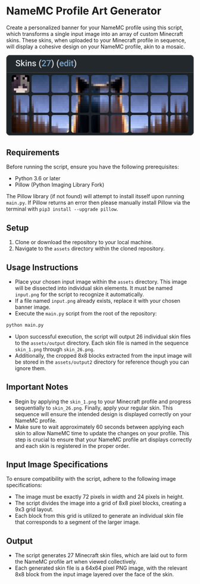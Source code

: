 # NameMC Profile Art Generator

Create a personalized banner for your NameMC profile using this script, which transforms a single input image into an array of custom Minecraft skins. These skins, when uploaded to your Minecraft profile in sequence, will display a cohesive design on your NameMC profile, akin to a mosaic.

<img src="assets/README_EXAMPLE_IMAGE_DO_NOT_TOUCH.png" alt="Example profile art">

## Requirements

Before running the script, ensure you have the following prerequisites:

- Python 3.6 or later
- Pillow (Python Imaging Library Fork)

The Pillow library (if not found) will attempt to install itsself upon running `main.py`. If Pillow returns an error then please manually install Pillow via the terminal with ```pip3 install --upgrade pillow```.

## Setup

1. Clone or download the repository to your local machine.
2. Navigate to the `assets` directory within the cloned repository.

## Usage Instructions

- Place your chosen input image within the `assets` directory. This image will be dissected into individual skin elements. It must be named `input.png` for the script to recognize it automatically.
- If a file named `input.png` already exists, replace it with your chosen banner image.
- Execute the `main.py` script from the root of the repository:

```bash
python main.py
```

- Upon successful execution, the script will output 26 individual skin files to the `assets/output` directory. Each skin file is named in the sequence `skin_1.png` through `skin_26.png`.
- Additionally, the cropped 8x8 blocks extracted from the input image will be stored in the `assets/output2` directory for reference though you can ignore them.

## Important Notes

- Begin by applying the `skin_1.png` to your Minecraft profile and progress sequentially to `skin_26.png`. Finally, apply your regular skin. This sequence will ensure the intended design is displayed correctly on your NameMC profile.
- Make sure to wait approximately 60 seconds between applying each skin to allow NameMC time to update the changes on your profile. This step is crucial to ensure that your NameMC profile art displays correctly and each skin is registered in the proper order.

## Input Image Specifications

To ensure compatibility with the script, adhere to the following image specifications:

- The image must be exactly 72 pixels in width and 24 pixels in height.
- The script divides the image into a grid of 8x8 pixel blocks, creating a 9x3 grid layout.
- Each block from this grid is utilized to generate an individual skin file that corresponds to a segment of the larger image.

## Output

- The script generates 27 Minecraft skin files, which are laid out to form the NameMC profile art when viewed collectively.
- Each generated skin file is a 64x64 pixel PNG image, with the relevant 8x8 block from the input image layered over the face of the skin.

